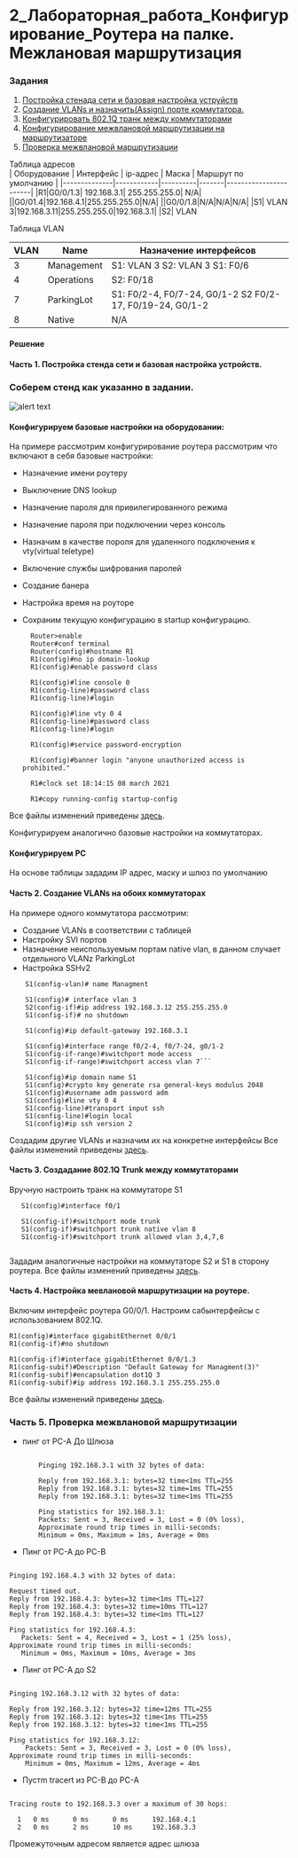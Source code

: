 # 2_Лабораторная_работа_Конфигурирование_Роутера на палке. Межлановая маршрутизация  


### Задания
1. [Постройка стенада сети и базовая настройка уструйств](README.md#1-%D0%B7%D0%B0%D0%B4%D0%BE%D0%BA%D1%83%D0%BC%D0%B5%D0%BD%D1%82%D0%B8%D1%80%D1%83%D0%B5%D0%BC-%D0%B8%D1%81%D0%BF%D0%BE%D0%BB%D1%8C%D0%B7%D1%83%D0%B5%D0%BC%D0%BE%D0%B5-%D0%B0%D0%B4%D1%80%D0%B5%D1%81%D0%BD%D0%BE%D0%B5-%D0%BF%D1%80%D0%BE%D1%81%D1%82%D1%80%D0%B0%D0%BD%D1%81%D1%82%D0%B2%D0%BE-%D1%81-%D0%B8%D1%81%D0%BF%D0%BE%D0%BB%D1%8C%D0%B7%D0%BE%D0%B2%D0%B0%D0%BD%D0%B8%D0%B5%D0%BC-ipv4-%D0%B8-ipv6)
2. [Создание VLANs и назначить(Assign) порте коммутатора.](README.md#%D0%BA%D0%BE%D0%BD%D1%84%D0%B8%D0%B3%D1%83%D1%80%D0%B8%D1%80%D1%83%D0%B5%D0%BC-%D0%B1%D0%B0%D0%B7%D0%BE%D0%B2%D1%8B%D0%B5-%D0%BD%D0%B0%D1%81%D1%82%D1%80%D0%BE%D0%B9%D0%BA%D0%B8-%D0%BD%D0%B0-%D0%BE%D0%B1%D0%BE%D1%80%D1%83%D0%B4%D0%BE%D0%B2%D0%B0%D0%BD%D0%B8%D0%B8)
3. [Конфигурировать 802.1Q транк между коммутаторами](https://github.com/rain360z/otus-networks/tree/main/2_lab#%D0%BA%D0%BE%D0%BD%D1%84%D0%B8%D0%B3%D1%83%D1%80%D0%B8%D1%80%D1%83%D0%B5%D0%BC-%D0%B1%D0%B0%D0%B7%D0%BE%D0%B2%D1%8B%D0%B5-%D0%BD%D0%B0%D1%81%D1%82%D1%80%D0%BE%D0%B9%D0%BA%D0%B8-%D0%BD%D0%B0-%D0%BE%D0%B1%D0%BE%D1%80%D1%83%D0%B4%D0%BE%D0%B2%D0%B0%D0%BD%D0%B8%D0%B8)
4. [Конфигурирование межвлановой маршрутизации на маршрутизаторе](https://github.com/rain360z/otus-networks/tree/main/2_lab#%D0%BA%D0%BE%D0%BD%D1%84%D0%B8%D0%B3%D1%83%D1%80%D0%B8%D1%80%D1%83%D0%B5%D0%BC-%D0%B1%D0%B0%D0%B7%D0%BE%D0%B2%D1%8B%D0%B5-%D0%BD%D0%B0%D1%81%D1%82%D1%80%D0%BE%D0%B9%D0%BA%D0%B8-%D0%BD%D0%B0-%D0%BE%D0%B1%D0%BE%D1%80%D1%83%D0%B4%D0%BE%D0%B2%D0%B0%D0%BD%D0%B8%D0%B8)
5. [Проверка межвлановой маршрутизации]()


Таблица адресов  
| Оборудование | Интерфейс  | ip-адрес | Маска |  Маршрут по умолчанию |
|--------------|------------|----------|-------|-----------------------|
|R1|G0/0/1.3| 192.168.3.1| 255.255.255.0| N/A|
||G0/01.4|192.168.4.1|255.255.255.0|N/A|
||G0/0/1.8|N/A|N/A|N/A|
|S1|  VLAN 3|192.168.3.11|255.255.255.0|192.168.3.1|
|S2| VLAN

Таблица VLAN

| VLAN| Name | Назначение интерфейсов|
|----|-------|-----------------------|
| 3 |	Management |	S1: VLAN 3 S2: VLAN 3 S1: F0/6|
| 4 |	Operations |	S2: F0/18 |
| 7 |	ParkingLot |	S1: F0/2-4, F0/7-24, G0/1-2  S2 F0/2-17, F0/19-24, G0/1-2 |
| 8 |	Native |	N/A |




#### Решение
#### Часть 1. Постройка стенда сети и базовая настройка устройств.

### Соберем стенд как указанно в задании. 
![alert text](https://github.com/rain360z/otus-networks/blob/main/2_lab/pictures/1.JPG)

#### Конфигурируем базовые настройки на оборудовании:

На примере рассмотрим конфигурирование роутера рассмотрим что включают в себя базовые настройки:

+ Назначение имени роутеру
+ Выключение DNS lookup
+ Назначение пароля для привилегированного режима
+ Назначение пароля при подключении через консоль        
+ Назначим в качестве пороля для удаленного подключения к vty(virtual teletype) 
+ Включение службы шифрования паролей
+ Создание банера
+ Настройка время на роуторе
+ Сохраним текущую конфигурацию в startup конфигурацию.

   ``` 
     Router>enable
     Router#conf terminal
     Router(config)#hostname R1
     R1(config)#no ip domain-lookup
     R1(config)#enable password class
     
     R1(config)#line console 0
     R1(config-line)#password class
     R1(config-line)#login
     
     R1(config)#line vty 0 4
     R1(config-line)#password class
     R1(config-line)#login
     
     R1(config)#service password-encryption
     
     R1(config)#banner login "anyone unauthorized access is prohibited."
     
     R1#clock set 18:14:15 08 march 2021
     
     R1#copy running-config startup-config

Все файлы изменений приведены [здесь](configs/). 
 
Конфигурируем аналогично базовые настройки на коммутаторах.
#### Конфигурируем PC
На основе таблицы зададим IP адрес, маску и шлюз по умолчанию

#### Часть 2. Создание VLANs на обоих коммутаторах

На примере одного коммутатора рассмотрим:
+ Создание  VLANs в соответствии с таблицей
+ Настройку SVI портов
+ Назначение неиспользуемым портам native vlan, в данном случает отдельного VLANz ParkingLot
+ Настройка SSHv2

``` S1(config)# vlan 3
    S1(config-vlan)# name Managment
    
    S1(config)# interface vlan 3
    S2(config-if)#ip address 192.168.3.12 255.255.255.0
    S1(config-if)# no shutdown
    
    S1(config)#ip default-gateway 192.168.3.1
    
    S1(config)#interface range f0/2-4, f0/7-24, g0/1-2
    S1(config-if-range)#switchport mode access 
    S1(config-if-range)#switchport access vlan 7```

    S1(config)#ip domain name S1
    S1(config)#crypto key generate rsa general-keys modulus 2048
    S1(config)#username adm password adm
    S1(config)#line vty 0 4
    S1(config-line)#transport input ssh
    S1(config-line)#login local
    S1(config)#ip ssh version 2
 ```
Создадим другие VLANs и назначим их на конкретне интерфейсы
Все файлы изменений приведены [здесь](configs/).

#### Часть 3. Создадание 802.1Q Trunk между коммутаторами

Вручную настроить транк на коммутаторе S1

``` 
   S1(config)#interface f0/1
   
   S1(config-if)#switchport mode trunk
   S1(config-if)#switchport trunk native vlan 8
   S1(config-if)#switchport trunk allowed vlan 3,4,7,8
   
```
Зададим аналогичные настройки на коммутаторе S2 и S1 в сторону роутера.
Все файлы изменений приведены [здесь](configs/).

#### Часть 4. Настройка мевлановой маршрутизации на роутере.

Включим интерфейс роутера G0/0/1. Настроим сабынтерфейсы с использованием 802.1Q.

```
R1(config)#interface gigabitEthernet 0/0/1
R1(config-if)#no shutdown

R1(config-if)#interface gigabitEthernet 0/0/1.3
R1(config-subif)#Description "Default Gateway for Managment(3)"
R1(config-subif)#encapsulation dot1Q 3
R1(config-subif)#ip address 192.168.3.1 255.255.255.0
```
Все файлы изменений приведены [здесь](configs/).
### Часть 5. Проверка межвлановой маршрутизации
+ пинг от PC-A До Шлюза
  ``` C:\>ping 192.168.3.1

      Pinging 192.168.3.1 with 32 bytes of data:

      Reply from 192.168.3.1: bytes=32 time<1ms TTL=255
      Reply from 192.168.3.1: bytes=32 time=1ms TTL=255
      Reply from 192.168.3.1: bytes=32 time<1ms TTL=255

      Ping statistics for 192.168.3.1:
      Packets: Sent = 3, Received = 3, Lost = 0 (0% loss),
      Approximate round trip times in milli-seconds:
      Minimum = 0ms, Maximum = 1ms, Average = 0ms
  ```
+ Пинг от PC-A до PC-B
 ```C:\>ping 192.168.4.3

Pinging 192.168.4.3 with 32 bytes of data:

Request timed out.
Reply from 192.168.4.3: bytes=32 time<1ms TTL=127
Reply from 192.168.4.3: bytes=32 time=10ms TTL=127
Reply from 192.168.4.3: bytes=32 time<1ms TTL=127

Ping statistics for 192.168.4.3:
    Packets: Sent = 4, Received = 3, Lost = 1 (25% loss),
Approximate round trip times in milli-seconds:
    Minimum = 0ms, Maximum = 10ms, Average = 3ms
```

+ Пинг от PC-A до S2
``` C:\>ping 192.168.3.12

Pinging 192.168.3.12 with 32 bytes of data:

Reply from 192.168.3.12: bytes=32 time=12ms TTL=255
Reply from 192.168.3.12: bytes=32 time<1ms TTL=255
Reply from 192.168.3.12: bytes=32 time<1ms TTL=255

Ping statistics for 192.168.3.12:
    Packets: Sent = 3, Received = 3, Lost = 0 (0% loss),
Approximate round trip times in milli-seconds:
    Minimum = 0ms, Maximum = 12ms, Average = 4ms
```
+ Пустm tracert из PC-B  до PC-A
``` C:\>tracert 192.168.3.3

Tracing route to 192.168.3.3 over a maximum of 30 hops: 

  1   0 ms      0 ms      0 ms      192.168.4.1
  2   0 ms      2 ms      10 ms     192.168.3.3
```
Промежуточным адресом является адрес шлюза

    
    
    
 










   
